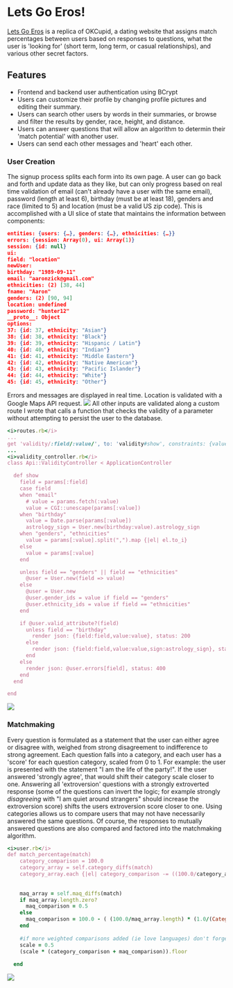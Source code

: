 # Lets Go Eros!

<a href="https://letsgoeros.herokuapp.com" target="_blank">Lets Go Eros</a> is a replica of OKCupid, a dating website that assigns match percentages between users based on responses to questions, what the user is 'looking for' (short term, long term, or casual relationships), and various other secret factors.

## Features

- Frontend and backend user authentication using BCrypt
- Users can customize their profile by changing profile pictures and editing their summary.
- Users can search other users by words in their summaries, or browse and filter the results by gender, race, height, and distance.
- Users can answer questions that will allow an algorithm to determin their 'match potential' with another user.
- Users can send each other messages and 'heart' each other.

### User Creation

The signup process splits each form into its own page. A user can go back and forth and update data as they like, but can only progress based on real time validation of email (can't already have a user with the same email), password (length at least 6), birthday (must be at least 18), genders and race (limited to 5) and location (must be a valid US zip code). This is accomplished with a UI slice of state that maintains the information between components:
```json
entities: {users: {…}, genders: {…}, ethnicities: {…}}
errors: {session: Array(0), ui: Array(1)}
session: {id: null}
ui:
field: "location"
newUser:
birthday: "1989-09-11"
email: "aaronzick@gmail.com"
ethnicities: (2) [38, 44]
fname: "Aaron"
genders: (2) [90, 94]
location: undefined
password: "hunter12"
__proto__: Object
options:
37: {id: 37, ethnicity: "Asian"}
38: {id: 38, ethnicity: "Black"}
39: {id: 39, ethnicity: "Hispanic / Latin"}
40: {id: 40, ethnicity: "Indian"}
41: {id: 41, ethnicity: "Middle Eastern"}
42: {id: 42, ethnicity: "Native American"}
43: {id: 43, ethnicity: "Pacific Islander"}
44: {id: 44, ethnicity: "White"}
45: {id: 45, ethnicity: "Other"}
```
Errors and messages are displayed in real time.
Location is validated with a Google Maps API request.
<img src="https://s3.amazonaws.com/letsgoeros-dev/lge-location-valid.png"/>
All other inputs are validated along a custom route I wrote that calls a function that checks the validity of a parameter without attempting to persist the user to the database.
```ruby
<i>routes.rb</i>
...
get 'validity/:field/:value/', to: 'validity#show', constraints: {value: %r{[^\/]+}}
...
<i>validity_controller.rb</i>
class Api::ValidityController < ApplicationController

  def show
    field = params[:field]
    case field
    when "email"
      # value = params.fetch(:value)
      value = CGI::unescape(params[:value])
    when "birthday"
      value = Date.parse(params[:value])
      astrology_sign = User.new(birthday:value).astrology_sign
    when "genders", "ethnicities"
      value = params[:value].split(",").map {|el| el.to_i}
    else
      value = params[:value]
    end

    unless field == "genders" || field == "ethnicities"
      @user = User.new(field => value)
    else
      @user = User.new
      @user.gender_ids = value if field == "genders"
      @user.ethnicity_ids = value if field == "ethnicities"
    end

    if @user.valid_attribute?(field)
      unless field == "birthday"
        render json: {field:field,value:value}, status: 200
      else
        render json: {field:field,value:value,sign:astrology_sign}, status:200
      end
    else
      render json: @user.errors[field], status: 400
    end
  end

end
```
<img src="https://s3.amazonaws.com/letsgoeros-dev/lge-email-invalid.png" />

### Matchmaking
Every question is formulated as a statement that the user can either agree or disagree with, weighed from strong disagreement to indifference to strong agreement. Each question falls into a category, and each user has a 'score' for each question category, scaled from 0 to 1. For example: the user is presented with the statement "I am the life of the party!". If the user answered 'strongly agree', that would shift their category scale closer to one. Answering all 'extroversion' questions with a strongly extroverted response (some of the questions can invert the logic; for example strongly <i>disagreeing</i> with "I am quiet around strangers" should increase the extroversion score) shifts the users extroversion score closer to one.
Using categories allows us to compare users that may not have necessarily answered the same questions. Of course, the responses to mutually answered questions are also compared and factored into the matchmaking algorithm.

```ruby
<i>user.rb</i>
def match_percentage(match)
    category_comparison = 100.0
    category_array = self.category_diffs(match)
    category_array.each {|el| category_comparison -= ((100.0/category_array.length)*el)}
    
    
    maq_array = self.maq_diffs(match)
    if maq_array.length.zero?
      maq_comparison = 0.5
    else
      maq_comparison = 100.0 - ( (100.0/maq_array.length) * (1.0/(Category.all.length)) * maq_array.inject(&:+).to_f)
    end
    
    #if more weighted comparisons added (ie love languages) don't forget to update the scales!
    scale = 0.5
    (scale * (category_comparison + maq_comparison)).floor
    
  end
  ```
  <img src="https://s3.amazonaws.com/letsgoeros-dev/profile-view.png" />
